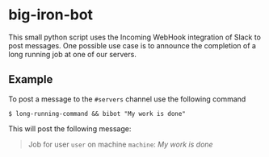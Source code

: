 # big-iron-bot

This small python script uses the Incoming WebHook integration of Slack to post messages.
One possible use case is to announce the completion of a long running job at one of our servers.

## Example

To post a message to the `#servers` channel use the following command

```
$ long-running-command && bibot "My work is done"
```

This will post the following message:

> Job for user `user` on machine `machine`: _My work is done_
